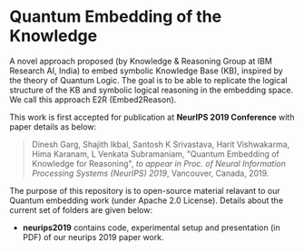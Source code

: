 # Quantum Embedding of the Knowledge

A novel approach proposed (by Knowledge & Reasoning Group at IBM Research AI, India) to embed symbolic Knowledge Base (KB), inspired by the theory of Quantum Logic. The goal is to be able to replicate the logical structure of the KB and symbolic logical reasoning in the embedding space. We call this approach E2R (Embed2Reason).


This work is first accepted for publication at **NeurIPS 2019 Conference** with paper details as below: 
> Dinesh Garg, Shajith Ikbal, Santosh K Srivastava, Harit Vishwakarma, Hima Karanam, L Venkata Subramaniam, "Quantum Embedding of Knowledge for Reasoning", _to appear in Proc. of Neural Information Processing Systems (NeurIPS) 2019_, Vancouver, Canada, 2019.


The purpose of this repository is to open-source material relavant to our Quantum embedding work (under Apache 2.0 License). Details about the current set of folders are given below:
* **neurips2019** contains code, experimental setup and presentation (in PDF) of our neurips 2019 paper work.
